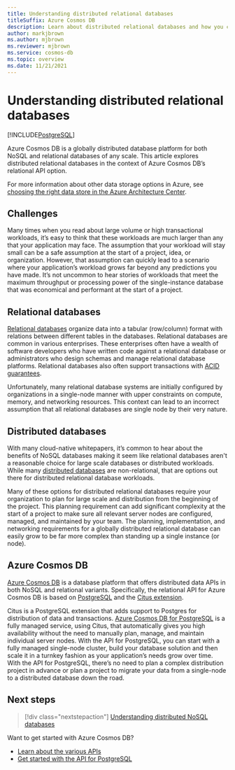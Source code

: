 ```yaml
---
title: Understanding distributed relational databases
titleSuffix: Azure Cosmos DB
description: Learn about distributed relational databases and how you can use them together with your global-scale applications and your existing RDBMS development skills.
author: markjbrown
ms.author: mjbrown
ms.reviewer: mjbrown
ms.service: cosmos-db
ms.topic: overview
ms.date: 11/21/2021
---
```


# Understanding distributed relational databases

[!INCLUDE[PostgreSQL](includes/appliesto-postgresql.md)]

Azure Cosmos DB is a globally distributed database platform for both NoSQL and relational databases of any scale. This article explores distributed relational databases in the context of Azure Cosmos DB’s relational API option.

For more information about other data storage options in Azure, see [choosing the right data store in the Azure Architecture Center](/azure/architecture/guide/technology-choices/data-store-overview).

## Challenges

Many times when you read about large volume or high transactional workloads, it’s easy to think that these workloads are much larger than any that your application may face. The assumption that your workload will stay small can be a safe assumption at the start of a project, idea, or organization. However, that assumption can quickly lead to a scenario where your application’s workload grows far beyond any predictions you have made. It’s not uncommon to hear stories of workloads that meet the maximum throughput or processing power of the single-instance database that was economical and performant at the start of a project.

## Relational databases

[Relational databases](https://en.wikipedia.org/wiki/Relational_database) organize data into a tabular (row/column) format with relations between different tables in the databases. Relational databases are common in various enterprises. These enterprises often have a wealth of software developers who have written code against a relational database or administrators who design schemas and manage relational database platforms. Relational databases also often support transactions with [ACID guarantees](https://en.wikipedia.org/wiki/ACID).

Unfortunately, many relational database systems are initially configured by organizations in a single-node manner with upper constraints on compute, memory, and networking resources. This context can lead to an incorrect assumption that all relational databases are single node by their very nature.

## Distributed databases

With many cloud-native whitepapers, it’s common to hear about the benefits of NoSQL databases making it seem like relational databases aren't a reasonable choice for large scale databases or distributed workloads. While many [distributed databases](https://en.wikipedia.org/wiki/Distributed_database) are non-relational, that are options out there for distributed relational database workloads.

Many of these options for distributed relational databases require your organization to plan for large scale and distribution from the beginning of the project. This planning requirement can add significant complexity at the start of a project to make sure all relevant server nodes are configured, managed, and maintained by your team. The planning, implementation, and networking requirements for a globally distributed relational database can easily grow to be far more complex than standing up a single instance (or node).

## Azure Cosmos DB

[Azure Cosmos DB](introduction.md) is a database platform that offers distributed data APIs in both NoSQL and relational variants. Specifically, the relational API for Azure Cosmos DB is based on [PostgreSQL](https://www.postgresql.org/) and the [Citus extension](https://github.com/citusdata/citus).

Citus is a PostgreSQL extension that adds support to Postgres for distribution of data and transactions. [Azure Cosmos DB for PostgreSQL](postgresql/introduction.md) is a fully managed service, using Citus, that automatically gives you high availability without the need to manually plan, manage, and maintain individual server nodes. With the API for PostgreSQL, you can start with a fully managed single-node cluster, build your database solution and then scale it in a turnkey fashion as your application’s needs grow over time. With the API for PostgreSQL, there’s no need to plan a complex distribution project in advance or plan a project to migrate your data from a single-node to a distributed database down the road.

## Next steps

> [!div class="nextstepaction"]
> [Understanding distributed NoSQL databases](distributed-nosql.md)

Want to get started with Azure Cosmos DB?

- [Learn about the various APIs](choose-api.md)
- [Get started with the API for PostgreSQL](postgresql/quickstart-app-stacks-python.md)
